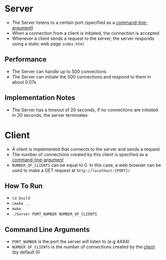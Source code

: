 # Server
- The Server listens to a certain port (specified as a [command-line-argument](#command-line-arguments))
- When a connection from a client is initiated, the connection is accepted
- Whenever a client sends a request to the server, the server responds using a static web page `index.html`

## Performance
- The Server can handle up to 500 connections
- The Server can initiate the 500 connections and respond to them in about 0.07s

## Implementation Notes
- The Server has a timeout of 20 seconds, if no connections are initiated in 20 seconds, the server terminates



# Client

- A client is implemented that connects to the server and sends a request
- The number of connections created by this client is specified as a [command-line-argument](#command-line-arguments)
- `NUMBER_OF_CLIENTS` can be equal to 0. In this case, a web browser can be used to make a GET request at `http://localhost:{PORT}/`

## How To Run
- `cd build`
- `cmake ..`
- `make`
- `./Server PORT_NUMBER NUMBER_OF_CLIENTS`

## Command Line Arguments
- `PORT_NUMBER` is the port the server will listen to (e.g 4444)
- `NUMBER_OF_CLIENTS` is the number of connections created by the [client](#client) (by default 0)
